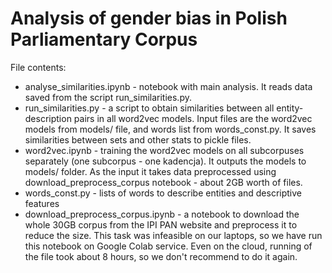 # Analysis of gender bias in Polish Parliamentary Corpus 

File contents:

- analyse_similarities.ipynb - notebook with main analysis. It reads data saved from the script run_similarities.py. 
- run_similarities.py - a script to obtain similarities between all entity-description pairs in all word2vec models. Input files are the word2vec models from models/ file, and words list from words_const.py. It saves similarities between sets and other stats to pickle files.
- word2vec.ipynb - training the word2vec models on all subcorpuses separately (one subcorpus - one kadencja). It outputs the models to models/ folder. As the input it takes data preprocessed using download_preprocess_corpus notebook - about 2GB worth of files.
- words_const.py - lists of words to describe entities and descriptive features
- download_preprocess_corpus.ipynb - a notebook to download the whole 30GB corpus from the IPI PAN website and preprocess it to reduce the size. This task was infeasible on our laptops, so we have run this notebook on Google Colab service. Even on the cloud, running of the file took about 8 hours, so we don't recommend to do it again.
